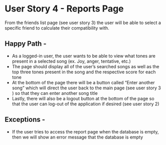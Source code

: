 # User Story 4 - Reports Page
From the friends list page (see user story 3) the user will be able to select a specific friend to calculate their compatibility with.

## Happy Path - 

- As a logged-in user, the user wants to be able to view what tones are present in a selected song (ex. Joy, anger, tentative, etc.)
- The page should display all of the user’s searched songs as well as the top three tones present in the song and the respective score for each tone 
- At the bottom of the page there will be a button called “Enter another song” which will direct the user back to the main page (see user story 3 ) so that they can enter another song title
- Lastly, there will also be a logout button at the bottom of the page so that the user can log-out of the application if desired (see user story 2)


## Exceptions - 
- If the user tries to access the report page when the database is empty, then we will show an error message that the database is empty